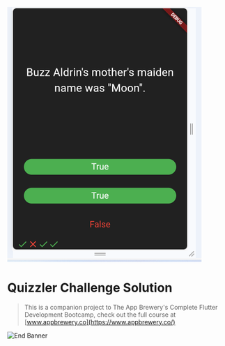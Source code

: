 ![App Brewery Banner](https://github.com/Ngoni-Sama/Quiz-basic-structure-flutter-template/blob/main/quiz%20screen%20shot.PNG)


# Quizzler Challenge Solution




>This is a companion project to The App Brewery's Complete Flutter Development Bootcamp, check out the full course at [www.appbrewery.co](https://www.appbrewery.co/)

![End Banner](https://github.com/londonappbrewery/Images/blob/master/readme-end-banner.png)
